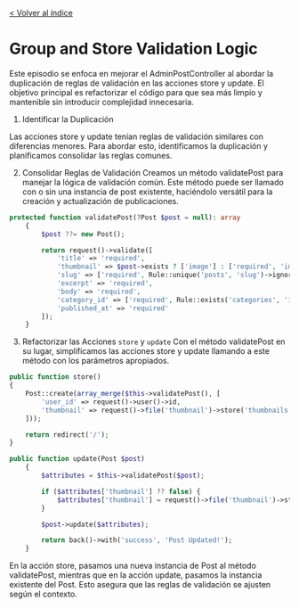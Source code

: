 [< Volver al índice](../index.md)

# Group and Store Validation Logic

Este episodio se enfoca en mejorar el AdminPostController al abordar la duplicación de reglas de validación en las acciones store y update. El objetivo principal es refactorizar el código para que sea más limpio y mantenible sin introducir complejidad innecesaria.

1. Identificar la Duplicación

Las acciones store y update tenían reglas de validación similares con diferencias menores. Para abordar esto, identificamos la duplicación y planificamos consolidar las reglas comunes.

2. Consolidar Reglas de Validación
Creamos un método validatePost para manejar la lógica de validación común. Este método puede ser llamado con o sin una instancia de post existente, haciéndolo versátil para la creación y actualización de publicaciones.

```php
protected function validatePost(?Post $post = null): array
    {
        $post ??= new Post();

        return request()->validate([
            'title' => 'required',
            'thumbnail' => $post->exists ? ['image'] : ['required', 'image'],
            'slug' => ['required', Rule::unique('posts', 'slug')->ignore($post)],
            'excerpt' => 'required',
            'body' => 'required',
            'category_id' => ['required', Rule::exists('categories', 'id')],
            'published_at' => 'required'
        ]);
    }
```

3. Refactorizar las Acciones `store` y `update`
Con el método validatePost en su lugar, simplificamos las acciones store y update llamando a este método con los parámetros apropiados.

```php
public function store()
{
    Post::create(array_merge($this->validatePost(), [
        'user_id' => request()->user()->id,
        'thumbnail' => request()->file('thumbnail')->store('thumbnails')
    ]));

    return redirect('/');
}

public function update(Post $post)
    {
        $attributes = $this->validatePost($post);

        if ($attributes['thumbnail'] ?? false) {
            $attributes['thumbnail'] = request()->file('thumbnail')->store('thumbnails');
        }

        $post->update($attributes);

        return back()->with('success', 'Post Updated!');
    }
```

En la acción store, pasamos una nueva instancia de Post al método validatePost, mientras que en la acción update, pasamos la instancia existente del Post. Esto asegura que las reglas de validación se ajusten según el contexto.
